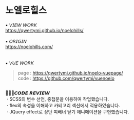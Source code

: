 # 노엘로힐스
▪ 𝘝𝘐𝘌𝘞 𝘞𝘖𝘙𝘒<br>
https://qwertymi.github.io/noelohills/<br>
<br>
▪ 𝘖𝘙𝘐𝘎𝘐𝘕<br>
https://noelohills.com/<br>
<br><br>
▪ 𝘝𝘜𝘌 𝘞𝘖𝘙𝘒<br>
>page : https://qwertymi.github.io/noelo-vuepage/<br>
code : https://github.com/qwertymi/vuenoelo

##

👩🏻‍💻𝘾𝙊𝘿𝙀 𝙍𝙀𝙑𝙄𝙀𝙒<br>
ㆍSCSS의 변수 선언, 중첩문을 이용하여 작업했습니다.<br>
ㆍflex의 속성을 이해하고 카테고리 섹션에서 적용하였습니다.<br>
ㆍJQuery effect로 상단 띠배너 닫기 애니메이션을 구현했습니다.
